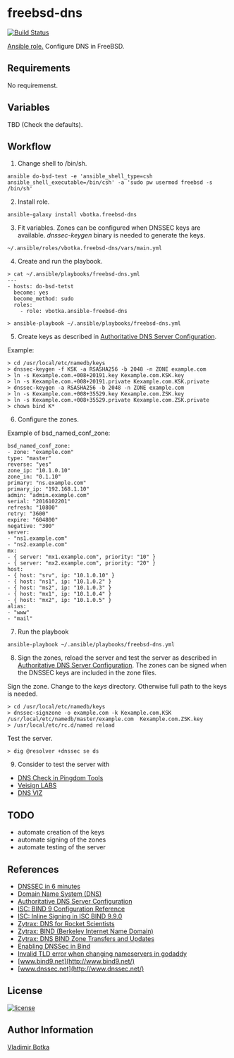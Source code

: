 freebsd-dns
===========

[![Build Status](https://travis-ci.org/vbotka/ansible-freebsd-dns.svg?branch=master)](https://travis-ci.org/vbotka/ansible-freebsd-dns)

[Ansible role.](https://galaxy.ansible.com/vbotka/freebsd-dns/) Configure DNS in FreeBSD.


Requirements
------------

No requiremenst.


Variables
---------

TBD (Check the defaults).


Workflow
--------

1) Change shell to /bin/sh.

```
ansible do-bsd-test -e 'ansible_shell_type=csh ansible_shell_executable=/bin/csh' -a 'sudo pw usermod freebsd -s /bin/sh'
```

2) Install role.

```
ansible-galaxy install vbotka.freebsd-dns
```

3) Fit variables. Zones can be configured when DNSSEC keys are available. *dnssec-keygen* binary is needed to generate the keys.

```
~/.ansible/roles/vbotka.freebsd-dns/vars/main.yml
```

4) Create and run the playbook.

```
> cat ~/.ansible/playbooks/freebsd-dns.yml
---
- hosts: do-bsd-tetst
  become: yes
  become_method: sudo
  roles:
    - role: vbotka.ansible-freebsd-dns
    
> ansible-playbook ~/.ansible/playbooks/freebsd-dns.yml
```

5) Create keys as described in [Authoritative DNS Server Configuration](http://www.freebsd.org/doc/en_US.ISO8859-1/books/handbook/network-dns.html#dns-dnssec-auth).

Example:

```
> cd /usr/local/etc/namedb/keys
> dnssec-keygen -f KSK -a RSASHA256 -b 2048 -n ZONE example.com
> ln -s Kexample.com.+008+20191.key Kexample.com.KSK.key
> ln -s Kexample.com.+008+20191.private Kexample.com.KSK.private
> dnssec-keygen -a RSASHA256 -b 2048 -n ZONE example.com
> ln -s Kexample.com.+008+35529.key Kexample.com.ZSK.key
> ln -s Kexample.com.+008+35529.private Kexample.com.ZSK.private
> chown bind K*
```  

6) Configure the zones.

Example of bsd_named_conf_zone:

```
bsd_named_conf_zone:
- zone: "example.com"
type: "master"
reverse: "yes"
zone_ip: "10.1.0.10"
zone_in: "0.1.10"
primary: "ns.example.com"
primary_ip: "192.168.1.10"
admin: "admin.example.com"
serial: "2016102201"
refresh: "10800"
retry: "3600"
expire: "604800"
negative: "300"
server:
- "ns1.example.com"
- "ns2.example.com"
mx:
- { server: "mx1.example.com", priority: "10" }
- { server: "mx2.example.com", priority: "20" }
host:
- { host: "srv", ip: "10.1.0.10" }
- { host: "ns1", ip: "10.1.0.2" }
- { host: "ms2", ip: "10.1.0.3" }
- { host: "mx1", ip: "10.1.0.4" }
- { host: "mx2", ip: "10.1.0.5" }
alias:
- "www"
- "mail"
```

7) Run the playbook

```
ansible-playbook ~/.ansible/playbooks/freebsd-dns.yml
```

8) Sign the zones, reload the server and test the server as described in [Authoritative DNS Server Configuration](http://www.freebsd.org/doc/en_US.ISO8859-1/books/handbook/network-dns.html#dns-dnssec-auth). The zones can be signed when the DNSSEC keys are included in the zone files.

Sign the zone. Change to the *keys* directory. Otherwise full path to the keys is needed.

```
> cd /usr/local/etc/namedb/keys
> dnssec-signzone -o example.com -k Kexample.com.KSK /usr/local/etc/namedb/master/example.com  Kexample.com.ZSK.key
> /usr/local/etc/rc.d/named reload
```

Test the server.

```
> dig @resolver +dnssec se ds 
```

9) Consider to test the server with

- [DNS Check in Pingdom Tools](http://dnscheck.pingdom.com/)
- [Veisign LABS](http://dnssec-debugger.verisignlabs.com/)
- [DNS VIZ](http://dnsviz.net/)


TODO
----
- automate creation of the keys
- automate signing of the zones
- automate testing of the server


References
----------

- [DNSSEC in 6 minutes](http://static.usenix.org/event/lisa08/dnssec_bof.pdf)
- [Domain Name System (DNS)](https://www.freebsd.org/doc/en_US.ISO8859-1/books/handbook/network-dns.html)
- [Authoritative DNS Server Configuration](http://www.freebsd.org/doc/en_US.ISO8859-1/books/handbook/network-dns.html#dns-dnssec-auth)
- [ISC: BIND 9 Configuration Reference](https://ftp.isc.org/isc/bind9/cur/9.10/doc/arm/Bv9ARM.ch06.html)
- [ISC: Inline Signing in ISC BIND 9.9.0](https://kb.isc.org/article/AA-00626/0/Inline-Signing-in-ISC-BIND-9.9.0-Examples.html)
- [Zytrax: DNS for Rocket Scientists](http://www.zytrax.com/books/dns/)
- [Zytrax: BIND (Berkeley Internet Name Domain)](http://www.zytrax.com/books/dns/ch5/)
- [Zytrax: DNS BIND Zone Transfers and Updates](http://www.zytrax.com/books/dns/ch7/xfer.html)
- [Enabling DNSSec in Bind](http://networking.ringofsaturn.com/Unix/dnssec.php)
- [Invalid TLD error when changing nameservers in godaddy](https://www.howtoforge.com/community/threads/invalid-tld-error-when-changing-nameservers-in-godaddy.62932/)
- [www.bind9.net](http://www.bind9.net/)
- [www.dnssec.net](http://www.dnssec.net/)


License
-------

[![license](https://img.shields.io/badge/license-BSD-red.svg)](https://www.freebsd.org/doc/en/articles/bsdl-gpl/article.html)


Author Information
------------------

[Vladimir Botka](https://botka.link)
